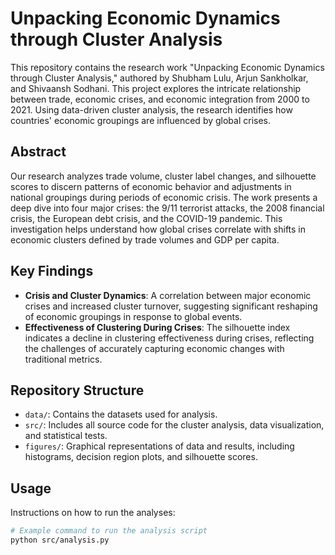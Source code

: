 # Unpacking Economic Dynamics through Cluster Analysis

This repository contains the research work "Unpacking Economic Dynamics through Cluster Analysis," authored by Shubham Lulu, Arjun Sankholkar, and Shivaansh Sodhani. This project explores the intricate relationship between trade, economic crises, and economic integration from 2000 to 2021. Using data-driven cluster analysis, the research identifies how countries' economic groupings are influenced by global crises.

## Abstract

Our research analyzes trade volume, cluster label changes, and silhouette scores to discern patterns of economic behavior and adjustments in national groupings during periods of economic crisis. The work presents a deep dive into four major crises: the 9/11 terrorist attacks, the 2008 financial crisis, the European debt crisis, and the COVID-19 pandemic. This investigation helps understand how global crises correlate with shifts in economic clusters defined by trade volumes and GDP per capita.

## Key Findings

- **Crisis and Cluster Dynamics**: A correlation between major economic crises and increased cluster turnover, suggesting significant reshaping of economic groupings in response to global events.
- **Effectiveness of Clustering During Crises**: The silhouette index indicates a decline in clustering effectiveness during crises, reflecting the challenges of accurately capturing economic changes with traditional metrics.

## Repository Structure

- `data/`: Contains the datasets used for analysis.
- `src/`: Includes all source code for the cluster analysis, data visualization, and statistical tests.
- `figures/`: Graphical representations of data and results, including histograms, decision region plots, and silhouette scores.

## Usage

Instructions on how to run the analyses:

```bash
# Example command to run the analysis script
python src/analysis.py
